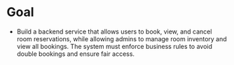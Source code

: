 # Goal

- Build a backend service that allows users to book, view, and cancel room reservations, while allowing admins to manage room inventory and view all bookings. The system must enforce business rules to avoid double bookings and ensure fair access.